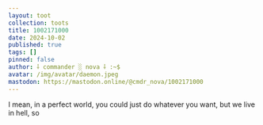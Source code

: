 ```yaml
---
layout: toot
collection: toots
title: 1002171000
date: 2024-10-02
published: true
tags: []
pinned: false
author: ⸸ commander ░ nova ⸸ :~$
avatar: /img/avatar/daemon.jpeg
mastodon: https://mastodon.online/@cmdr_nova/1002171000
---
```


I mean, in a perfect world, you could just do whatever you want, but we live in hell, so
